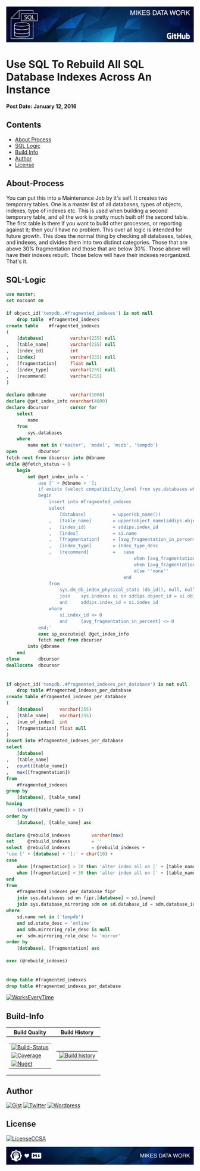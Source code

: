 ![MIKES DATA WORK GIT REPO](https://raw.githubusercontent.com/mikesdatawork/images/master/git_mikes_data_work_banner_01.png "Mikes Data Work")        

# Use SQL To Rebuild All SQL Database Indexes Across An Instance
**Post Date: January 12, 2016**        


## Contents    
- [About Process](##About-Process)  
- [SQL Logic](#SQL-Logic)  
- [Build Info](#Build-Info)  
- [Author](#Author)  
- [License](#License)       

## About-Process

<p>You can put this into a Maintenance Job by it's self. It creates two temporary tables. One is a master list of all databases, types of objects, indexes, type of indexes etc. This is used when building a second temporary table, and all the work is pretty much built off the second table. The first table is there if you want to build other processes, or reporting against it; then you'll have no problem. This over all logic is intended for future growth. This does the normal thing by checking all databases, tables, and indexes, and divides them into two distinct categories. Those that are above 30% fragmentation and those that are below 30%. Those above will have their indexes rebuilt. Those below will have their indexes reorganized. That's it.</p>      

## SQL-Logic
```SQL
use master;
set nocount on
 
if object_id('tempdb..#fragmented_indexes') is not null
    drop table  #fragmented_indexes
create table    #fragmented_indexes
(
    [database]          varchar(255) null
,   [table_name]        varchar(255) null
,   [index_id]          int
,   [index]             varchar(255) null
,   [fragmentation]     float null
,   [index_type]        varchar(255) null
,   [recommend]         varchar(255)
)
 
declare @dbname         varchar(1000)
declare @get_index_info nvarchar(4000)
declare dbcursor        cursor for
    select
        name
    from
        sys.databases
    where
        name not in ('master', 'model', 'msdb', 'tempdb')
open        dbcursor 
fetch next from dbcursor into @dbname
while @@fetch_status = 0
    begin
        set @get_index_info = '
            use [' + @dbname + '];
            if exists (select compatibility_level from sys.databases where name  = N'''+ @dbname +'''   and compatibility_level >= 90)
            begin
                insert into #fragmented_indexes 
                select 
                    [database]          = upper(db_name())
                ,   [table_name]        = upper(object_name(sddips.object_id))
                ,   [index_id]          = sddips.index_id
                ,   [index]             = si.name
                ,   [fragmentation]     = [avg_fragmentation_in_percent]
                ,   [index_type]        = index_type_desc
                ,   [recommend]         =   case
                                                when [avg_fragmentation_in_percent] > 30 then ''REBUILD''
                                                when [avg_fragmentation_in_percent] < 30 then ''REORGANIZE''
                                                else ''none''
                                            end
                from 
                    sys.dm_db_index_physical_stats (db_id(), null, null, null, null) sddips 
                    join    sys.indexes si on sddips.object_id = si.object_id 
                    and     sddips.index_id = si.index_id 
                where
                    si.index_id <> 0 
                    and     [avg_fragmentation_in_percent] <> 0
            end;'
            exec sp_executesql @get_index_info
            fetch next from dbcursor
        into @dbname
    end
close       dbcursor
deallocate  dbcursor
 
 
if object_id('tempdb..#fragmented_indexes_per_database') is not null
    drop table #fragmented_indexes_per_database
create table #fragmented_indexes_per_database
(
    [database]      varchar(255)
,   [table_name]    varchar(255)
,   [num_of_index]  int
,   [fragmentation] float null
)
insert into #fragmented_indexes_per_database
select
    [database]
,   [table_name]
,   count([table_name])
,   max([fragmentation])
from
    #fragmented_indexes
group by
    [database], [table_name]
having
    (count([table_name]) > 1)
order by
    [database], [table_name] asc
 
declare @rebuild_indexes        varchar(max)
set     @rebuild_indexes        = ''
select  @rebuild_indexes        = @rebuild_indexes +
'use [' + [database] + '];' + char(10) + 
case
    when [fragmentation] > 30 then 'alter index all on [' + [table_name] + '] rebuild with (online = on);' + char(10)
    when [fragmentation] < 30 then 'alter index all on [' + [table_name] + '] reorganize;' + char(10)
end
from
    #fragmented_indexes_per_database fipr 
    join sys.databases sd on fipr.[database] = sd.[name]
    join sys.database_mirroring sdm on sd.database_id = sdm.database_id
where
    sd.name not in ('tempdb')
    and sd.state_desc = 'online'
    and sdm.mirroring_role_desc is null
    or  sdm.mirroring_role_desc != 'mirror'
order by
    [database], [fragmentation] asc
 
exec (@rebuild_indexes)
 
 
drop table #fragmented_indexes
drop table #fragmented_indexes_per_database
```


[![WorksEveryTime](https://forthebadge.com/images/badges/60-percent-of-the-time-works-every-time.svg)](https://shitday.de/)

## Build-Info

| Build Quality | Build History |
|--|--|
|<table><tr><td>[![Build-Status](https://ci.appveyor.com/api/projects/status/pjxh5g91jpbh7t84?svg?style=flat-square)](#)</td></tr><tr><td>[![Coverage](https://coveralls.io/repos/github/tygerbytes/ResourceFitness/badge.svg?style=flat-square)](#)</td></tr><tr><td>[![Nuget](https://img.shields.io/nuget/v/TW.Resfit.Core.svg?style=flat-square)](#)</td></tr></table>|<table><tr><td>[![Build history](https://buildstats.info/appveyor/chart/tygerbytes/resourcefitness)](#)</td></tr></table>|

## Author

[![Gist](https://img.shields.io/badge/Gist-MikesDataWork-<COLOR>.svg)](https://gist.github.com/mikesdatawork)
[![Twitter](https://img.shields.io/badge/Twitter-MikesDataWork-<COLOR>.svg)](https://twitter.com/mikesdatawork)
[![Wordpress](https://img.shields.io/badge/Wordpress-MikesDataWork-<COLOR>.svg)](https://mikesdatawork.wordpress.com/)

    
## License
[![LicenseCCSA](https://img.shields.io/badge/License-CreativeCommonsSA-<COLOR>.svg)](https://creativecommons.org/share-your-work/licensing-types-examples/)

![Mikes Data Work](https://raw.githubusercontent.com/mikesdatawork/images/master/git_mikes_data_work_banner_02.png "Mikes Data Work")

